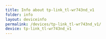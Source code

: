 ```yaml
---
title: Info about tp-link_tl-wr743nd_v1
folder: info
layout: deviceinfo
permalink: /devices/tp-link_tl-wr743nd_v1/
device: tp-link_tl-wr743nd_v1
---
```

